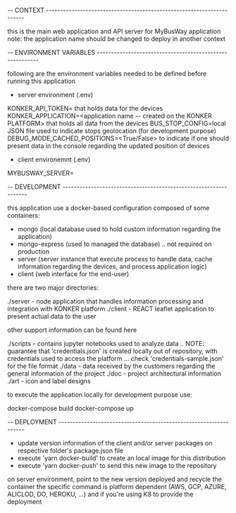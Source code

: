 -- CONTEXT ----------------------------------------------------------------------

this is the main web application and API server for MyBusWay application 
note: the application name should be changed to deploy in another context 

-- ENVIRONMENT VARIABLES ---------------------------------------------------------

following are the environment variables needed to be defined before running this application

* server environment (.env)

KONKER_API_TOKEN=<has the KONKER PLATFORM API TOKEN> that holds data for the devices
KONKER_APPLICATION=<application name -- created on the KONKER PLATFORM> that holds all data from the devices
BUS_STOP_CONFIG=local JSON file used to indicate stops geolocation (for development purpose)
DEBUG_MODE_CACHED_POSITIONS=<True/False> to indicate if one should present data in the console regarding the updated position of devices

* client environemnt (.env)

MYBUSWAY_SERVER=<http address where to find the server application running>

-- DEVELOPMENT -----------------------------------------------------------------

this application use a docker-based configuration composed of some containers:

* mongo (local database used to hold custom information regarding the application)
* mongo-express (used to managed the database) .. not required on production 
* server (server instance that execute process to handle data, cache information regarding the devices, and process application logic) 
* client (web interface for the end-user)

there are two major directories:

./server - node application that handles information processing and integration with KONKER platform
./client - REACT leaflet application to present actual data to the user

other support information can be found here

./scripts - contains jupyter notebooks used to analyze data .. 
            NOTE: guarantee that 'credentials.json' is created locally 
                  out of repository, with credentials used to access the platform ... 
                  check 'credentials-sample.json' for the file format
./data - data received by the customers regarding the general information of the project
./doc - project architectural information
./art - icon and label designs

to execute the application locally for development purpose use:

docker-compose build
docker-compose up 

-- DEPLOYMENT ------------------------------------------------------------------

* update version information of the client and/or server packages on respective folder's package.json file
* execute 'yarn docker-build' to create an local image for this distribution 
* execute 'yarn docker-push' to send this new image to the repository 

on server environment, point to the new version deployed and recycle the container 
the specific command is platform dependent (AWS, GCP, AZURE, ALICLOD, DO, HEROKU, ...) and if you're using K8 
to provide the deployment 
